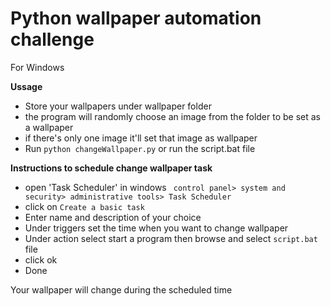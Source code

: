 # Python wallpaper automation challenge
For Windows

**Ussage**
- Store your wallpapers under wallpaper folder
- the program will randomly choose an image from the folder to be set as a wallpaper
- if there's only one image it'll set that image as wallpaper
- Run ```python changeWallpaper.py``` or run the script.bat file

**Instructions to schedule change wallpaper task**
- open 'Task Scheduler' in windows ``` control panel> system and security> administrative tools> Task Scheduler```
- click on ```Create a basic task``` 
- Enter name and description of your choice
- Under triggers set the time when you want to change wallpaper
- Under action select start a program then browse and select ```script.bat``` file
- click ok
- Done

Your wallpaper will change during the scheduled time